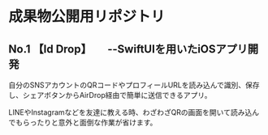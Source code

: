 # 成果物公開用リポジトリ

##  No.1 【Id Drop】　　--SwiftUIを用いたiOSアプリ開発

自分のSNSアカウントのQRコードやプロフィールURLを読み込んで識別、保存し、シェアボタンからAirDrop経由で簡単に送信できるアプリ。

LINEやInstagramなどを友達に教える時、わざわざQRの画面を開いて読み込んでもらったりと意外と面倒な作業が省けます。
